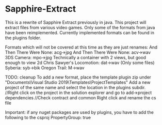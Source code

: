 # Sapphire-Extract
This is a rewrite of Sapphire Extract previously in java. This project will extract files from various video games. Only some of the formats from java have been reimplemented. Currently implemented formats can be found in the plugins folder.

Formats which will not be covered at this time as they are just renames:
And Then There Were None: acg->jpg
And Then There Were None: acv->wav
3DS Camera: mpo->jpg   Technically a container with 2 views, but good enough to view 2d
Chris Sawyer's Locomotion: dat->wav   (Only some files)
Syberia: syb->bik
Oregon Trail: M->wav

TODO: cleanup
To add a new format, place the template plugin zip under "Documents\Visual Studio 2019\Templates\ProjectTemplates"
Add a new project of the same name and select the location in the plugins subdir.
//Right click on the project in the solution explorer and go to add->project dependencies
//Check contract and common
Right click and rename the cs file

Important: if any nuget packages are used by plugins, you have to add the following to the csproj PropertyGroup: <CopyLocalLockFileAssemblies>true</CopyLocalLockFileAssemblies>
